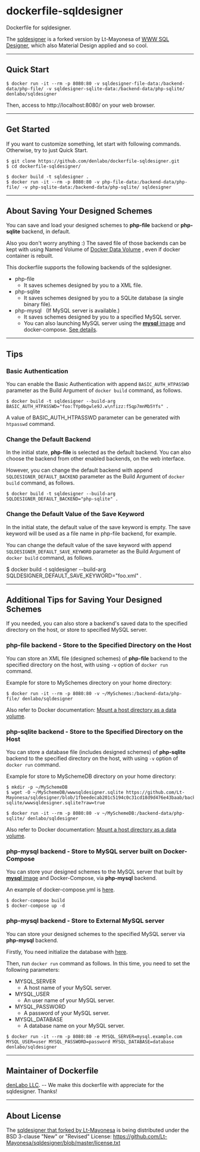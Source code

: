 # dockerfile-sqldesigner

Dockerfile for sqldesigner.

The [sqldesigner](https://github.com/Lt-Mayonesa/sqldesigner) is a forked version by Lt-Mayonesa of [WWW SQL Designer](https://github.com/ondras/wwwsqldesigner), which also Material Design applied and so cool.


----


## Quick Start

```
$ docker run -it --rm -p 8080:80 -v sqldesigner-file-data:/backend-data/php-file/ -v sqldesigner-sqlite-data:/backend-data/php-sqlite/ denlabo/sqldesigner
```

Then, access to http://localhost:8080/ on your web browser.


----


## Get Started

If you want to customize something, let start with following commands.
Otherwise, try to just Quick Start.

```
$ git clone https://github.com/denlabo/dockerfile-sqldesigner.git
$ cd dockerfile-sqldesigner/

$ docker build -t sqldesigner .
$ docker run -it --rm -p 8080:80 -v php-file-data:/backend-data/php-file/ -v php-sqlite-data:/backend-data/php-sqlite/ sqldesigner
```


----


## About Saving Your Designed Schemes

You can save and load your designed schemes to **php-file** backend or **php-sqlite** backend, in default.

Also you don't worry anything :)
The saved file of those backends can be kept with using Named Volume of [Docker Data Volume](https://docs.docker.com/engine/tutorials/dockervolumes/#data-volumes) , even if docker container is rebuilt.

This dockerfile supports the following backends of the sqldesigner.

* php-file
	* It saves schemes designed by you to a XML file.
* php-sqlite
	* It saves schemes designed by you to a SQLite database (a single binary file).
* php-mysql &nbsp;&nbsp;(If MySQL server is available.)
	* It saves schemes designed by you to a specified MySQL server.
	* You can also launching MySQL server using the [**mysql** image](https://hub.docker.com/_/mysql/) and docker-compose. [See details](#using-with-docker-compose).


----





## Tips

### Basic Authentication

You can enable the Basic Authentication with append ``BASIC_AUTH_HTPASSWD`` parameter
 as the Build Argument of ``docker build`` command, as follows.

	$ docker build -t sqldesigner --build-arg BASIC_AUTH_HTPASSWD="foo:TYp0bgwle9J.w\nfizz:f5qp7mnMb5Yfs" .

A value of BASIC_AUTH_HTPASSWD parameter can be generated with ``htpasswd`` command.

### Change the Default Backend

In the initial state, **php-file** is selected as the default backend.
You can also choose the backend from other enabled backends, on the web interface.

However, you can change the default backend with append ``SQLDESIGNER_DEFAULT_BACKEND`` parameter
 as the Build Argument of ``docker build`` command, as follows.

	$ docker build -t sqldesigner --build-arg SQLDESIGNER_DEFAULT_BACKEND="php-sqlite" .

### Change the Default Value of the Save Keyword

In the initial state, the default value of the save keyword is empty.
The save keyword will be used as a file name in php-file backend, for example.

You can change the default value of the save keyword with append ``SQLDESIGNER_DEFAULT_SAVE_KEYWORD`` parameter
 as the Build Argument of ``docker build`` command, as follows.

$ docker build -t sqldesigner --build-arg SQLDESIGNER_DEFAULT_SAVE_KEYWORD="foo.xml" .


----


## Additional Tips for Saving Your Designed Schemes

If you needed, you can also store a backend's saved data to the specified directory on the host, or store to specified MySQL server.

### php-file backend - Store to the Specified Directory on the Host

You can store an XML file (designed schemes) of **php-file** backend to the specified directory on the host, with using ``-v`` option of ``docker run`` command.

Example for store to MySchemes directory on your home directory:
```
$ docker run -it --rm -p 8080:80 -v ~/MySchemes:/backend-data/php-file/ denlabo/sqldesigner
```

Also refer to Docker documentation: [Mount a host directory as a data volume](https://docs.docker.com/engine/tutorials/dockervolumes/#mount-a-host-directory-as-a-data-volume).

### php-sqlite backend - Store to the Specified Directory on the Host

You can store a database file (includes designed schemes) of **php-sqlite** backend to the specified directory on the host, with using ``-v`` option of ``docker run`` command.

Example for store to MySchemeDB directory on your home directory:
```
$ mkdir -p ~/MySchemeDB
$ wget -O ~/MySchemeDB/wwwsqldesigner.sqlite https://github.com/Lt-Mayonesa/sqldesigner/blob/1fbeedecab201c5194c0c31cd18d9d476e43baab/backend/php-sqlite/wwwsqldesigner.sqlite?raw=true

$ docker run -it --rm -p 8080:80 -v ~/MySchemeDB:/backend-data/php-sqlite/ denlabo/sqldesigner
```

Also refer to Docker documentation: [Mount a host directory as a data volume](https://docs.docker.com/engine/tutorials/dockervolumes/#mount-a-host-directory-as-a-data-volume).

### php-mysql backend - Store to MySQL server built on Docker-Compose<a name="using-with-docker-compose"></a>

You can store your designed schemes to the MySQL server that built by [**mysql** image](https://hub.docker.com/_/mysql/) and Docker-Compose, via **php-mysql** backend.

An example of docker-compose.yml is [here](https://github.com/denlabo/dockerfile-sqldesigner/blob/master/docker-compose.yml).

```
$ docker-compose build
$ docker-compose up -d
```

### php-mysql backend - Store to External MySQL server

You can store your designed schemes to the specified MySQL server via **php-mysql** backend.


Firstly, You need initialize the database with [here](https://github.com/denlabo/dockerfile-sqldesigner/blob/master/database/php-mysql-schema.sql).

Then, run ``docker run`` command as follows.
In this time, you need to set the following parameters:

* MYSQL_SERVER
	* A host name of your MySQL server.
* MYSQL_USER
	* An user name of your MySQL server.
* MYSQL_PASSWORD
	* A password of your MySQL server.
* MYSQL_DATABASE
	* A database name on your MySQL server.

```
$ docker run -it --rm -p 8080:80 -e MYSQL_SERVER=mysql.example.com MYSQL_USER=user MYSQL_PASSWORD=password MYSQL_DATABASE=database denlabo/sqldesigner
```


----


## Maintainer of Dockerfile

[denLabo LLC](http://github.com/denlabo).
-- We make this dockerfile with appreciate for the sqldesigner. Thanks!


----


## About License

The [sqldesigner that forked by Lt-Mayonesa](https://github.com/Lt-Mayonesa/sqldesigner) is being distributed under the BSD 3-clause "New" or "Revised" License:
https://github.com/Lt-Mayonesa/sqldesigner/blob/master/license.txt
